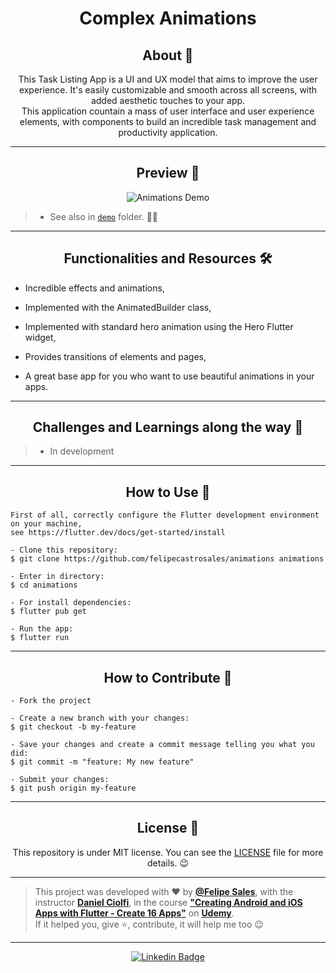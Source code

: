 <h1 align="center">Complex Animations</h1>

<h2 align="center">About 📖</h2>
   
<p align="center">
  This Task Listing App is a UI and UX model that aims to improve the user experience. It's easily customizable and smooth across all screens, with added aesthetic touches to your app.<br>
  This application countain a mass of user interface and user experience elements, with components to build an incredible task management and productivity application.<br>
</p>

---

<h2 align="center">Preview 📱</h2>

  <p align="center">
      <img src="assets/images/demo/animationsdemo.gif" alt="Animations Demo">
   </p>
   
   > * See also in [`demo`](https://github.com/felipecastrosales/animations/tree/master/assets/images/demo/animationsdemo.gif) folder. 🧐📂

---

<h2 align="center">Functionalities and Resources 🛠️</h2>

   <p>

- Incredible effects and animations,

- Implemented with the AnimatedBuilder class,

- Implemented with standard hero animation using the Hero Flutter widget,

- Provides transitions of elements and pages,

- A great base app for you who want to use beautiful animations in your apps.

   </p>

---

<h2 align="center">Challenges and Learnings along the way 🤯</h2>

   > * In development

---

<h2 align="center">How to Use 🤔</h2>

   ```
   First of all, correctly configure the Flutter development environment on your machine, 
   see https://flutter.dev/docs/get-started/install
   
   - Clone this repository:
   $ git clone https://github.com/felipecastrosales/animations animations

   - Enter in directory:
   $ cd animations

   - For install dependencies:
   $ flutter pub get

   - Run the app: 
   $ flutter run
   ```

---

<h2 align="center">How to Contribute 💪</h2>

   ```
   - Fork the project 

   - Create a new branch with your changes:
   $ git checkout -b my-feature

   - Save your changes and create a commit message telling you what you did:
   $ git commit -m "feature: My new feature"

   - Submit your changes:
   $ git push origin my-feature
   ```

---

<h2 align="center">License 📝</h2>

<p align="center">
   This repository is under MIT license. You can see the <a href="https://github.com/felipecastrosales/animations/blob/master/LICENSE">LICENSE</a> file for more details. 😉
</p>

   ---

   >This project was developed with ❤️ by **[@Felipe Sales](https://www.linkedin.com/in/felipecastrosales/)**, with the instructor **[Daniel Ciolfi](https://linkedin.com/in/danielciolfi)**, in the course  **["Creating Android and iOS Apps with Flutter - Create 16 Apps"](https://www.udemy.com/course/curso-completo-flutter-app-android-ios)** on **[Udemy](https://www.udemy.com/)**.<br>
   If it helped you, give ⭐, contribute, it will help me too 😉

---

   <div align="center">

   [![Linkedin Badge](https://img.shields.io/badge/-Felipe%20Sales-292929?style=flat-square&logo=Linkedin&logoColor=white&link=https://www.linkedin.com/in/felipecastrosales/)](https://www.linkedin.com/in/felipecastrosales/)

   </div>